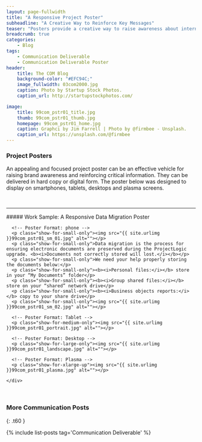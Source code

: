 ```yaml
---
layout: page-fullwidth
title: "A Responsive Project Poster"
subheadline: "A Creative Way to Reinforce Key Messages"
teaser: "Posters provide a creative way to raise awareness about internal initiatives and reinforce key messages."
breadcrumb: true
categories:
    - Blog
tags:
    - Communication Deliverable
    - Communication Deliverable Poster
header:
    title: The COM Blog
    background-color: "#EFC94C;"
    image_fullwidth: 03com2000.jpg
    caption: Photo by Startup Stock Photos.
    caption_url: http://startupstockphotos.com/

image:
    title: 99com_pstr01_title.jpg
    thumb: 99com_pstr01_thumb.jpg
    homepage: 99com_pstr01_home.jpg
    caption: Graphci by Jim Farrell | Photo by @firmbee - Unsplash.
    caption_url: https://unsplash.com/@firmbee
---
```


### Project Posters
An appealing and focused project poster can be an effective vehicle for raising brand awareness and reinforcing critical information. They can be delivered in hard copy or digital form. The poster below was designed to display on smartphones, tablets, desktops and plasma screens.

<br>
<hr>
##### Work Sample: A Responsive Data Migration Poster
<br>
<!-- 4 Poster Formats: phone, portrait, landscape, Plasma -->
<div class="row">
    <div class="small-12 columns t30">

      <!-- Poster Format: phone -->
      <p class="show-for-small-only"><img src="{{ site.urlimg }}99com_pstr01_sm_01.jpg" alt=""></p>
      <p class="show-for-small-only">Data migration is the process for ensuring electronic documents are preserved during the ProjectLogic upgrade. <b><i>Documents not correctly stored will lost.</i></b></p>
      <p class="show-for-small-only">We need your help properly storing the documents below:</p>
      <p class="show-for-small-only"><b><i>Personal files:</i></b> store in your “My Documents” folder</p>
      <p class="show-for-small-only"><b><i>Group shared files:</i></b> store on your “shared” network drive</p>
      <p class="show-for-small-only"><b><i>Business objects reports:</i></b> copy to your share drive</p>
      <p class="show-for-small-only"><img src="{{ site.urlimg }}99com_pstr01_sm_02.jpg" alt=""></p>

      <!-- Poster Format: Tablet -->
      <p class="show-for-medium-only"><img src="{{ site.urlimg }}99com_pstr01_portrait.jpg" alt=""></p>

      <!-- Poster Format: Desktop -->
      <p class="show-for-large-only"><img src="{{ site.urlimg }}99com_pstr01_landscape.jpg" alt=""></p>

      <!-- Poster Format: Plasma -->
      <p class="show-for-xlarge-up"><img src="{{ site.urlimg }}99com_pstr01_plasma.jpg" alt=""></p>

    </div>
</div>

<br>

### More Communication Posts
{: .t60 }

{% include list-posts tag='Communication Deliverable' %}
